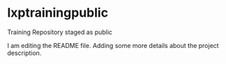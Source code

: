 # lxptrainingpublic
Training Repository staged as public

I am editing the README file. Adding some more details about the project description.
